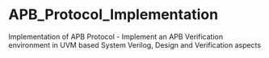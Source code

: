 # APB_Protocol_Implementation
Implementation of APB Protocol  - Implement an APB Verification environment in UVM based System Verilog, Design and Verification aspects
